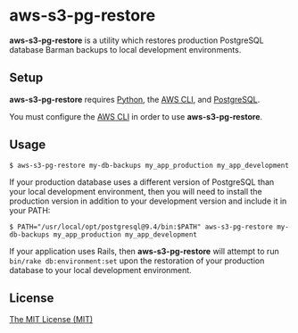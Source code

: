 # aws-s3-pg-restore

**aws-s3-pg-restore** is a utility which restores production PostgreSQL database Barman backups to local development environments.

## Setup

**aws-s3-pg-restore** requires [Python][1], the [AWS CLI][2], and [PostgreSQL][3].

  [1]: <https://www.python.org/about/gettingstarted/> "Python"
  [2]: <http://docs.aws.amazon.com/cli/latest/userguide/installing.html> "AWS CLI"
  [3]: <https://www.postgresql.org/download/> "PostgreSQL"

You must configure the [AWS CLI][4] in order to use **aws-s3-pg-restore**.

  [4]: <http://docs.aws.amazon.com/cli/latest/userguide/cli-chap-getting-started.html> "AWS CLI"

## Usage

    $ aws-s3-pg-restore my-db-backups my_app_production my_app_development

If your production database uses a different version of PostgreSQL than your local development environment, then you will need to install the production version in addition to your development version and include it in your PATH:

    $ PATH="/usr/local/opt/postgresql@9.4/bin:$PATH" aws-s3-pg-restore my-db-backups my_app_production my_app_development

If your application uses Rails, then **aws-s3-pg-restore** will attempt to run `bin/rake db:environment:set` upon the restoration of your production database to your local development environment.

## License

  [The MIT License (MIT)][5]

  [5]: <https://opensource.org/licenses/MIT> "The MIT License (MIT)"
